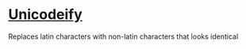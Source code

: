 # [Unicodeify](https://aldenizenmc.github.io/unicodeify)
Replaces latin characters with non-latin characters that looks identical